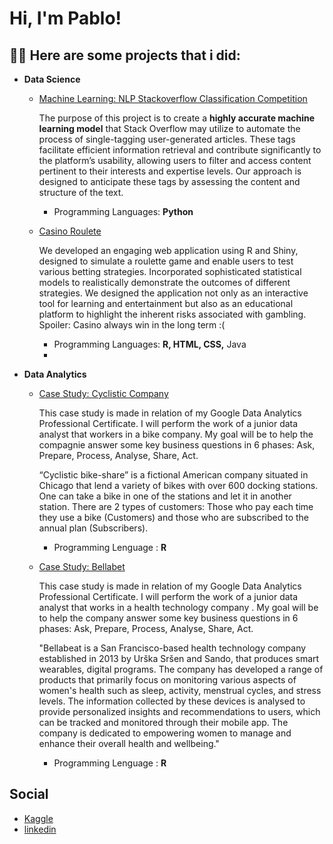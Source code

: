 <h1>Hi, I'm Pablo! 

<h2>👨‍💻 Here are some projects that i did:</h2>
  
- <b> **Data Science** </b>

  - [Machine Learning: NLP Stackoverflow Classification Competition](https://github.com/HuberPablo/Stackoverflow-Classification-)
    
    The purpose of this project is to create a **highly accurate machine learning model** that
    Stack Overflow may utilize to automate the process of single-tagging user-generated articles.
    These tags facilitate efficient information retrieval and contribute significantly to the platform’s
    usability, allowing users to filter and access content pertinent to their interests and expertise
    levels. Our approach is designed to anticipate these tags by assessing the content and structure
    of the text.
    - Programming Languages: **Python**
    
  - [Casino Roulete](https://github.com/SimoesBarbosaRicardo/Roulette-Lab)
    
    We developed an engaging web application using R and Shiny, designed to simulate a roulette game and enable users to test various betting strategies.
    Incorporated sophisticated statistical models to realistically demonstrate the outcomes of different strategies.
    We designed the application not only as an interactive tool for learning and entertainment but also as an educational platform to highlight the inherent risks associated with     gambling. Spoiler: Casino always win in the long term :(
    - Programming Languages: **R, HTML, CSS,** Java
    - 
- <b> **Data Analytics** </b>

  - [Case Study: Cyclistic Company](https://www.kaggle.com/code/pablouber/case-study-cyclistic-company)
  
      This case study is made in relation of my Google Data Analytics Professional Certificate. I will perform the work of a junior data analyst that workers in a bike company.
      My goal will be to help the compagnie answer some key business questions in 6 phases: Ask, Prepare, Process, Analyse, Share, Act.

      “Cyclistic bike-share” is a fictional American company situated in Chicago that lend a variety of bikes with over 600 docking stations. One can take a bike in one of the stations and let it in another station. There are         2 types of customers: Those who pay each time they use a bike (Customers) and those who are subscribed to the annual plan (Subscribers).
      - Programming Lenguage : **R**
    
   - [Case Study: Bellabet](https://www.kaggle.com/code/pablouber/case-study-bellabeat) 

      This case study is made in relation of my Google Data Analytics Professional Certificate. I will perform the work of a junior data analyst that works in a health technology company .
      My goal will be to help the company answer some key business questions in 6 phases: Ask, Prepare, Process, Analyse, Share, Act.

      "Bellabeat is a San Francisco-based health technology company established in 2013 by Urška Sršen and Sando, that produces smart wearables, digital programs. The company has developed a range of products that primarily           focus on monitoring various aspects of women's health such as sleep, activity, menstrual cycles, and stress levels. The information collected by these devices is analysed to provide personalized insights and                    recommendations to users, which can be tracked and monitored through their mobile app. The company is dedicated to empowering women to manage and enhance their overall health and wellbeing."
      - Programming Lenguage : **R**


<h2> Social </h2>

- [Kaggle](https://www.kaggle.com/pablo/code)
- [linkedin](https://www.kaggle.com/code/pablo/case-study-bellabeat)


